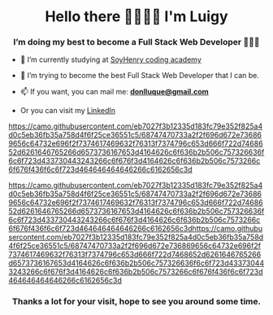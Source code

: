<h1 align="center">Hello there 🤜🏼🤛🏼 I'm Luigy</h1>
<h3 align="center">I’m doing my best to become a Full Stack Web Developer 👨🏼‍💻</h3>



- 🤯 I’m currently studying at [SoyHenry coding academy](https://www.soyhenry.com/)

- 🌱 I’m trying to become the best Full Stack Web Developer that I can be.

- 📫 If you want, you can mail me: **donlluque@gmail.com**

- Or you can visit my [LinkedIn](https://www.linkedin.com/in/donlluque/)


https://camo.githubusercontent.com/eb7027f3b12335d183fc79e352f825a4d0c5eb36fb35a758d4f6f25ce36551c5/68747470733a2f2f696d672e736869656c64732e696f2f7374617469632f76313f7374796c653d666f722d7468652d6261646765266d6573736167653d4164626c6f636b2b506c757326636f6c6f723d433730443243266c6f676f3d4164626c6f636b2b506c7573266c6f676f436f6c6f723d464646464646266c6162656c3d

https://camo.githubusercontent.com/eb7027f3b12335d183fc79e352f825a4d0c5eb36fb35a758d4f6f25ce36551c5/68747470733a2f2f696d672e736869656c64732e696f2f7374617469632f76313f7374796c653d666f722d7468652d6261646765266d6573736167653d4164626c6f636b2b506c757326636f6c6f723d433730443243266c6f676f3d4164626c6f636b2b506c7573266c6f676f436f6c6f723d464646464646266c6162656c3dhttps://camo.githubusercontent.com/eb7027f3b12335d183fc79e352f825a4d0c5eb36fb35a758d4f6f25ce36551c5/68747470733a2f2f696d672e736869656c64732e696f2f7374617469632f76313f7374796c653d666f722d7468652d6261646765266d6573736167653d4164626c6f636b2b506c757326636f6c6f723d433730443243266c6f676f3d4164626c6f636b2b506c7573266c6f676f436f6c6f723d464646464646266c6162656c3d



<h3 align="center">Thanks a lot for your visit, hope to see you around some time.</h3>
